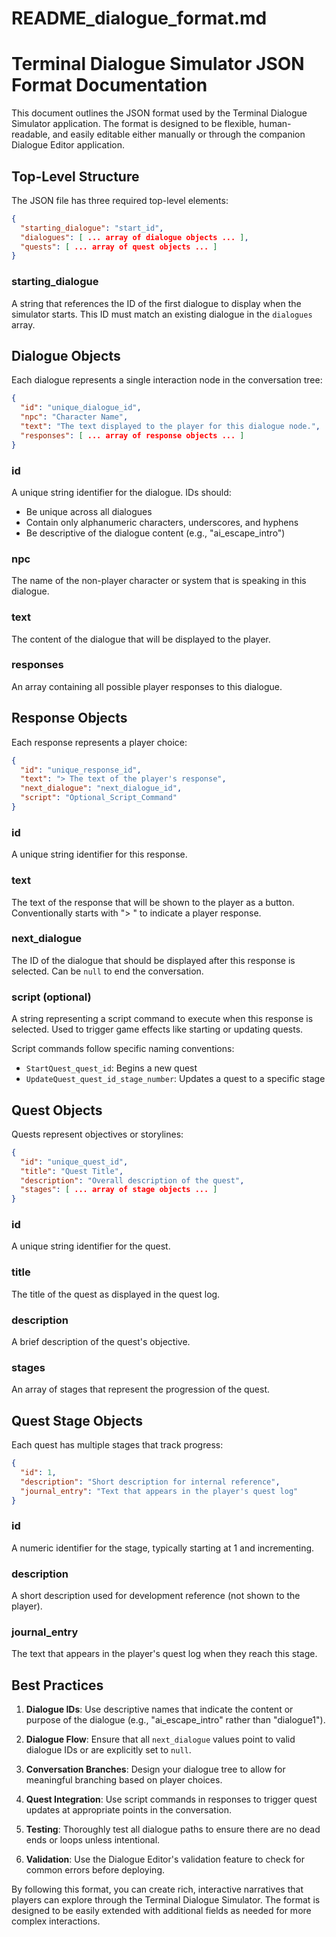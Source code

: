 # README_dialogue_format.md

# Terminal Dialogue Simulator JSON Format Documentation

This document outlines the JSON format used by the Terminal Dialogue Simulator application. The format is designed to be flexible, human-readable, and easily editable either manually or through the companion Dialogue Editor application.

## Top-Level Structure

The JSON file has three required top-level elements:

```json
{
  "starting_dialogue": "start_id",
  "dialogues": [ ... array of dialogue objects ... ],
  "quests": [ ... array of quest objects ... ]
}
```

### starting_dialogue
A string that references the ID of the first dialogue to display when the simulator starts. This ID must match an existing dialogue in the `dialogues` array.

## Dialogue Objects

Each dialogue represents a single interaction node in the conversation tree:

```json
{
  "id": "unique_dialogue_id",
  "npc": "Character Name",
  "text": "The text displayed to the player for this dialogue node.",
  "responses": [ ... array of response objects ... ]
}
```

### id
A unique string identifier for the dialogue. IDs should:
- Be unique across all dialogues
- Contain only alphanumeric characters, underscores, and hyphens
- Be descriptive of the dialogue content (e.g., "ai_escape_intro")

### npc
The name of the non-player character or system that is speaking in this dialogue.

### text
The content of the dialogue that will be displayed to the player.

### responses
An array containing all possible player responses to this dialogue.

## Response Objects

Each response represents a player choice:

```json
{
  "id": "unique_response_id",
  "text": "> The text of the player's response",
  "next_dialogue": "next_dialogue_id",
  "script": "Optional_Script_Command"
}
```

### id
A unique string identifier for this response.

### text
The text of the response that will be shown to the player as a button. Conventionally starts with "> " to indicate a player response.

### next_dialogue
The ID of the dialogue that should be displayed after this response is selected. Can be `null` to end the conversation.

### script (optional)
A string representing a script command to execute when this response is selected. Used to trigger game effects like starting or updating quests.

Script commands follow specific naming conventions:
- `StartQuest_quest_id`: Begins a new quest
- `UpdateQuest_quest_id_stage_number`: Updates a quest to a specific stage

## Quest Objects

Quests represent objectives or storylines:

```json
{
  "id": "unique_quest_id",
  "title": "Quest Title",
  "description": "Overall description of the quest",
  "stages": [ ... array of stage objects ... ]
}
```

### id
A unique string identifier for the quest.

### title
The title of the quest as displayed in the quest log.

### description
A brief description of the quest's objective.

### stages
An array of stages that represent the progression of the quest.

## Quest Stage Objects

Each quest has multiple stages that track progress:

```json
{
  "id": 1,
  "description": "Short description for internal reference",
  "journal_entry": "Text that appears in the player's quest log"
}
```

### id
A numeric identifier for the stage, typically starting at 1 and incrementing.

### description
A short description used for development reference (not shown to the player).

### journal_entry
The text that appears in the player's quest log when they reach this stage.

## Best Practices

1. **Dialogue IDs**: Use descriptive names that indicate the content or purpose of the dialogue (e.g., "ai_escape_intro" rather than "dialogue1").

2. **Dialogue Flow**: Ensure that all `next_dialogue` values point to valid dialogue IDs or are explicitly set to `null`.

3. **Conversation Branches**: Design your dialogue tree to allow for meaningful branching based on player choices.

4. **Quest Integration**: Use script commands in responses to trigger quest updates at appropriate points in the conversation.

5. **Testing**: Thoroughly test all dialogue paths to ensure there are no dead ends or loops unless intentional.

6. **Validation**: Use the Dialogue Editor's validation feature to check for common errors before deploying.

By following this format, you can create rich, interactive narratives that players can explore through the Terminal Dialogue Simulator. The format is designed to be easily extended with additional fields as needed for more complex interactions.


